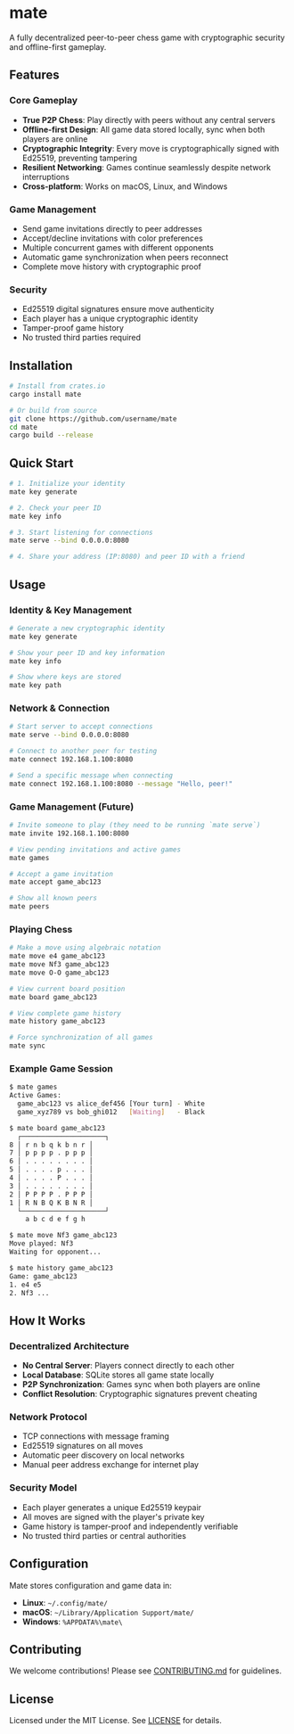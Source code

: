 # mate

A fully decentralized peer-to-peer chess game with cryptographic security and offline-first gameplay.

## Features

### Core Gameplay
- **True P2P Chess**: Play directly with peers without any central servers
- **Offline-first Design**: All game data stored locally, sync when both players are online
- **Cryptographic Integrity**: Every move is cryptographically signed with Ed25519, preventing tampering
- **Resilient Networking**: Games continue seamlessly despite network interruptions
- **Cross-platform**: Works on macOS, Linux, and Windows

### Game Management
- Send game invitations directly to peer addresses
- Accept/decline invitations with color preferences
- Multiple concurrent games with different opponents
- Automatic game synchronization when peers reconnect
- Complete move history with cryptographic proof

### Security
- Ed25519 digital signatures ensure move authenticity
- Each player has a unique cryptographic identity
- Tamper-proof game history
- No trusted third parties required

## Installation

```bash
# Install from crates.io
cargo install mate

# Or build from source
git clone https://github.com/username/mate
cd mate
cargo build --release
```

## Quick Start

```bash
# 1. Initialize your identity
mate key generate

# 2. Check your peer ID
mate key info

# 3. Start listening for connections
mate serve --bind 0.0.0.0:8080

# 4. Share your address (IP:8080) and peer ID with a friend
```

## Usage

### Identity & Key Management
```bash
# Generate a new cryptographic identity
mate key generate

# Show your peer ID and key information
mate key info

# Show where keys are stored
mate key path
```

### Network & Connection
```bash
# Start server to accept connections
mate serve --bind 0.0.0.0:8080

# Connect to another peer for testing
mate connect 192.168.1.100:8080

# Send a specific message when connecting
mate connect 192.168.1.100:8080 --message "Hello, peer!"
```

### Game Management (Future)
```bash
# Invite someone to play (they need to be running `mate serve`)
mate invite 192.168.1.100:8080

# View pending invitations and active games
mate games

# Accept a game invitation
mate accept game_abc123

# Show all known peers
mate peers
```

### Playing Chess
```bash
# Make a move using algebraic notation
mate move e4 game_abc123
mate move Nf3 game_abc123
mate move O-O game_abc123

# View current board position
mate board game_abc123

# View complete game history
mate history game_abc123

# Force synchronization of all games
mate sync
```

### Example Game Session
```bash
$ mate games
Active Games:
  game_abc123 vs alice_def456 [Your turn] - White
  game_xyz789 vs bob_ghi012   [Waiting]   - Black

$ mate board game_abc123
  ┌─────────────────────┐
8 │ r n b q k b n r │
7 │ p p p p . p p p │
6 │ . . . . . . . . │
5 │ . . . . p . . . │
4 │ . . . . P . . . │
3 │ . . . . . . . . │
2 │ P P P P . P P P │
1 │ R N B Q K B N R │
  └─────────────────────┘
    a b c d e f g h

$ mate move Nf3 game_abc123
Move played: Nf3
Waiting for opponent...

$ mate history game_abc123
Game: game_abc123
1. e4 e5
2. Nf3 ...
```

## How It Works

### Decentralized Architecture
- **No Central Server**: Players connect directly to each other
- **Local Database**: SQLite stores all game state locally
- **P2P Synchronization**: Games sync when both players are online
- **Conflict Resolution**: Cryptographic signatures prevent cheating

### Network Protocol
- TCP connections with message framing
- Ed25519 signatures on all moves
- Automatic peer discovery on local networks
- Manual peer address exchange for internet play

### Security Model
- Each player generates a unique Ed25519 keypair
- All moves are signed with the player's private key
- Game history is tamper-proof and independently verifiable
- No trusted third parties or central authorities

## Configuration

Mate stores configuration and game data in:
- **Linux**: `~/.config/mate/`
- **macOS**: `~/Library/Application Support/mate/`
- **Windows**: `%APPDATA%\mate\`

## Contributing

We welcome contributions! Please see [CONTRIBUTING.md](CONTRIBUTING.md) for guidelines.

## License

Licensed under the MIT License. See [LICENSE](LICENSE) for details.